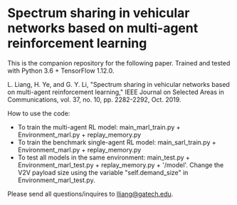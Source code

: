 # Spectrum sharing in vehicular networks based on multi-agent reinforcement learning

This is the companion repository for the following paper. Trained and tested with Python 3.6 + TensorFlow 1.12.0. 

L. Liang, H. Ye, and G. Y. Li, "Spectrum sharing in vehicular networks based on multi-agent reinforcement learning," IEEE Journal on Selected Areas in Communications, vol. 37, no. 10, pp. 2282-2292, Oct. 2019. 

How to use the code:

- To train the multi-agent RL model: main_marl_train.py + Environment_marl.py + replay_memory.py
- To train the benchmark single-agent RL model: main_sarl_train.py + Environment_marl.py + replay_memory.py
- To test all models in the same environment: main_test.py + Environment_marl_test.py + replay_memory.py + '/model'. Change the V2V payload size using the variable "self.demand_size" in Environment_marl_test.py. 


Please send all questions/inquires to lliang@gatech.edu.
